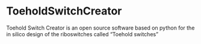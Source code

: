# ToeholdSwitchCreator
Toehold Switch Creator is an open source software based on python for the in silico design of the riboswitches called “Toehold switches”
